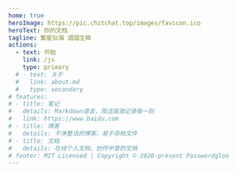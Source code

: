 ```yaml
---
home: true
heroImage: https://pic.chitchat.top/images/favicon.ico
heroText: 你的文档
tagline: 繁星似海 熠熠生辉
actions:
  - text: 开始
    link: /js
    type: primary
  # - text: 关于
  #   link: about.md
  #   type: secondary
# features:
# - title: 笔记
#   details: Markdown语言，简洁高效记录每一刻
#   link: https://www.baidu.com
# - title: 博客
#   details: 干净整洁的博客，易于存档文件
# - title: 文档
#   details: 在线个人文档，创作中意的文档
# footer: MIT Licensed | Copyright © 2020-present Passwordgloo
---
```

